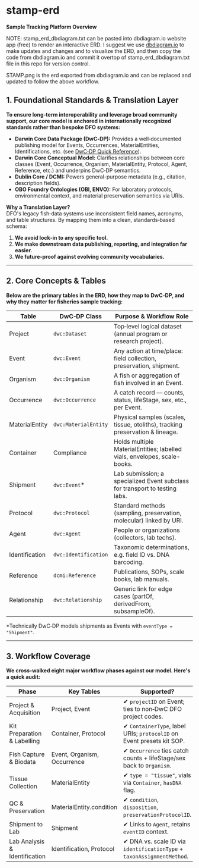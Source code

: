 # stamp-erd

**Sample Tracking Platform Overview**

NOTE: stamp_erd_dbdiagram.txt can be pasted into dbdiagram.io website app (free) to render an interactive ERD. I suggest we use [dbdiagram.io](https://dbdiagrm.io) to make updates and changes and to visualize the ERD, and then copy the code from dbdiagram.io and commit it overtop of stamp_erd_dbdiagram.txt file in this repo for version control.

STAMP.png is the erd exported from dbdiagram.io and can be replaced and updated to follow the above workflow.

## 1. Foundational Standards & Translation Layer

**To ensure long‑term interoperability and leverage broad community support, our core model is anchored in internationally recognized standards rather than bespoke DFO systems:**

- **Darwin Core Data Package (DwC‑DP):** Provides a well‑documented publishing model for Events, Occurrences, MaterialEntities, Identifications, etc. (see [DwC‑DP Quick Reference](https://gbif.github.io/dwc-dp/qrg/index.html)).
- **Darwin Core Conceptual Model:** Clarifies relationships between core classes (Event, Occurrence, Organism, MaterialEntity, Protocol, Agent, Reference, etc.) and underpins DwC‑DP semantics.
- **Dublin Core / DCMI:** Powers general-purpose metadata (e.g., citation, description fields).
- **OBO Foundry Ontologies (OBI, ENVO):** For laboratory protocols, environmental context, and material preservation semantics via URIs.

**Why a Translation Layer?**  
DFO's legacy fish‑data systems use inconsistent field names, acronyms, and table structures. By mapping them into a clean, standards‑based schema:

1. **We avoid lock‑in to any specific tool.**
2. **We make downstream data publishing, reporting, and integration far easier.**
3. **We future‑proof against evolving community vocabularies.**

---

## 2. Core Concepts & Tables

**Below are the primary tables in the ERD, how they map to DwC‑DP, and why they matter for fisheries sample tracking:**

| **Table**        | **DwC‑DP Class**     | **Purpose & Workflow Role** |
|------------------|----------------------|------------------------------|
| Project          | `dwc:Dataset`        | Top‑level logical dataset (annual program or research project). |
| Event            | `dwc:Event`          | Any action at time/place: field collection, preservation, shipment. |
| Organism         | `dwc:Organism`       | A fish or aggregation of fish involved in an Event. |
| Occurrence       | `dwc:Occurrence`     | A catch record — counts, status, lifeStage, sex, etc., per Event. |
| MaterialEntity   | `dwc:MaterialEntity` | Physical samples (scales, tissue, otoliths), tracking preservation & lineage. |
| Container        | Compliance           | Holds multiple MaterialEntities; labelled vials, envelopes, scale-books. |
| Shipment         | `dwc:Event`*         | Lab submission; a specialized Event subclass for transport to testing labs. |
| Protocol         | `dwc:Protocol`       | Standard methods (sampling, preservation, molecular) linked by URI. |
| Agent            | `dwc:Agent`          | People or organizations (collectors, lab techs). |
| Identification   | `dwc:Identification` | Taxonomic determinations, e.g. field ID vs. DNA barcoding. |
| Reference        | `dcmi:Reference`     | Publications, SOPs, scale books, lab manuals. |
| Relationship     | `dwc:Relationship`   | Generic link for edge cases (partOf, derivedFrom, subsampleOf). |

\*Technically DwC‑DP models shipments as Events with `eventType = "Shipment"`.

---

## 3. Workflow Coverage

**We cross‑walked eight major workflow phases against our model. Here's a quick audit:**

| **Phase**               | **Key Tables**               | **Supported?** |
|-------------------------|------------------------------|----------------|
| Project & Acquisition   | Project, Event               | ✔ `projectID` on Event; ties to non‑DwC DFO project codes. |
| Kit Preparation & Labelling | Container, Protocol     | ✔ `ContainerType`, label URIs; `protocolID` on Event presets kit SOP. |
| Fish Capture & Biodata  | Event, Organism, Occurrence  | ✔ `Occurrence` ties catch counts + lifeStage/sex back to `Organism`. |
| Tissue Collection       | MaterialEntity               | ✔ `type = "tissue"`, vials via `Container`, `hasDNA` flag. |
| QC & Preservation       | MaterialEntity.condition     | ✔ `condition`, `disposition`, `preservationProtocolID`. |
| Shipment to Lab         | Shipment                     | ✔ Links to `Agent`, retains `eventID` context. |
| Lab Analysis & Identification | Identification, Protocol | ✔ DNA vs. scale ID via `identificationType` + `taxonAssignmentMethod`. |
